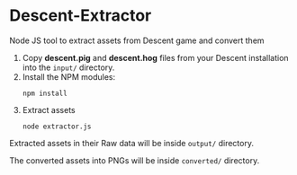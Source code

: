 # Descent-Extractor
Node JS tool to extract assets from Descent game and convert them 

1. Copy **descent.pig** and **descent.hog** files from your Descent installation into the `input/` directory.
2. Install the NPM modules:
   ```
   npm install
   ```
3. Extract assets
   ```
   node extractor.js
   ```

Extracted assets in their Raw data will be inside `output/` directory.

The converted assets into PNGs will be inside `converted/` directory.
